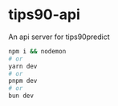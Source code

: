 # tips90-api

An api server for tips90predict

```bash
npm i && nodemon
# or
yarn dev
# or
pnpm dev
# or
bun dev
